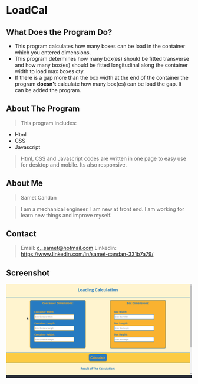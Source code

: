 # LoadCal

## What Does the Program Do?

- This program calculates how many boxes can be load in the container which you entered dimensions.
- This program determines how many box(es) should be fitted transverse and how many box(es) should be fitted longitudinal along the container width to load max boxes qty.
- If there is a gap more than the box width at the end of the container the program **doesn't** calculate how many box(es) can be load the gap. It can be added the program.

## About The Program

> This program includes:

- Html
- CSS
- Javascript

> Html, CSS and Javascript codes are written in one page to easy use for desktop and mobile.
> Its also responsive.

## About Me

> Samet Candan

> I am a mechanical engineer. I am new at front end.
> I am working for learn new things and improve myself.

## Contact

> Email: c._samet@hotmail.com
> Linkedin: https://www.linkedin.com/in/samet-candan-331b7a79/

## Screenshot

![](./loadCal.gif)
